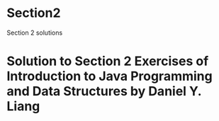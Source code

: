 # Section2
Section 2 solutions

# Solution to Section 2 Exercises of Introduction to Java Programming and Data Structures by Daniel Y. Liang 
